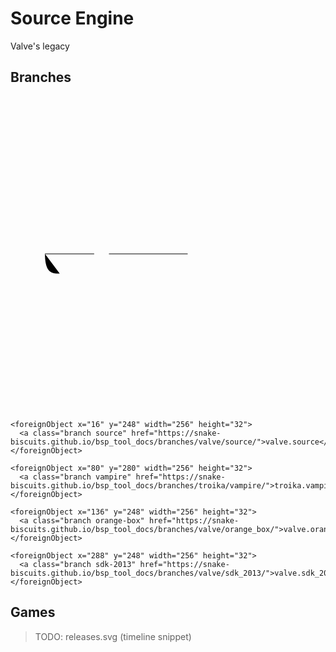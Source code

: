 # Source Engine

Valve's legacy


## Branches
<div class="svg-wrapper">
  <svg viewBox="0 0 512 512" xmlns="http://www.w3.org/2000/svg" xmlns:xhtml="http://www.w3.org/1999/xhtml">
    <!-- draw connections under the labels -->
    <!-- valve.source -> troika.vampire -->
    <path d="M 56 256 C 56 288, 68 288, 80 288"/>
    <!-- valve.source -> valve.orange_box -->
    <path d="M 56 256 L 136 256" stroke="black" fill="transparent"/>
    <!-- valve.orange_box -> valve.sdk_2013 -->
    <path d="M 160 256 L 288 256" stroke="black" fill="transparent"/>
  
    <foreignObject x="16" y="248" width="256" height="32">
      <a class="branch source" href="https://snake-biscuits.github.io/bsp_tool_docs/branches/valve/source/">valve.source</a>
    </foreignObject>
  
    <foreignObject x="80" y="280" width="256" height="32">
      <a class="branch vampire" href="https://snake-biscuits.github.io/bsp_tool_docs/branches/troika/vampire/">troika.vampire</a>
    </foreignObject>
  
    <foreignObject x="136" y="248" width="256" height="32">
      <a class="branch orange-box" href="https://snake-biscuits.github.io/bsp_tool_docs/branches/valve/orange_box/">valve.orange_box</a>
    </foreignObject>
  
    <foreignObject x="288" y="248" width="256" height="32">
      <a class="branch sdk-2013" href="https://snake-biscuits.github.io/bsp_tool_docs/branches/valve/sdk_2013/">valve.sdk_2013</a>
    </foreignObject>
  </svg>
</div>


## Games
> TODO: releases.svg (timeline snippet)
